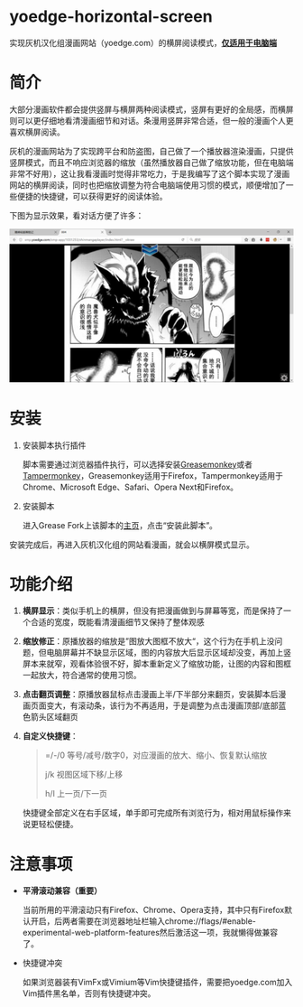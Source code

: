 # yoedge-horizontal-screen

实现灰机汉化组漫画网站（yoedge.com）的横屏阅读模式，<u>**仅适用于电脑端**</u>

# 简介

大部分漫画软件都会提供竖屏与横屏两种阅读模式，竖屏有更好的全局感，而横屏则可以更仔细地看清漫画细节和对话。条漫用竖屏非常合适，但一般的漫画个人更喜欢横屏阅读。

灰机的漫画网站为了实现跨平台和防盗图，自己做了一个播放器渲染漫画，只提供竖屏模式，而且不响应浏览器的缩放（虽然播放器自己做了缩放功能，但在电脑端非常不好用），这让我看漫画时觉得非常吃力，于是我编写了这个脚本实现了漫画网站的横屏阅读，同时也把缩放调整为符合电脑端使用习惯的模式，顺便增加了一些便捷的快捷键，可以获得更好的阅读体验。

下图为显示效果，看对话方便了许多：

![img](img/horizontal-sample.png)

# 安装

1. 安装脚本执行插件

   脚本需要通过浏览器插件执行，可以选择安装[Greasemonkey](https://addons.mozilla.org/zh-cn/firefox/addon/greasemonkey/)或者[Tampermonkey](http://tampermonkey.net/)，Greasemonkey适用于Firefox，Tampermonkey适用于Chrome、Microsoft Edge、Safari、Opera Next和Firefox。

2. 安装脚本

   进入Grease Fork上该脚本的[主页](https://greasyfork.org/zh-CN/scripts/28767-yoedge-horizontal-screen)，点击“安装此脚本”。

安装完成后，再进入灰机汉化组的网站看漫画，就会以横屏模式显示。

# 功能介绍

1. **横屏显示**：类似手机上的横屏，但没有把漫画做到与屏幕等宽，而是保持了一个合适的宽度，既能看清漫画细节又保持了整体观感

2. **缩放修正**：原播放器的缩放是”图放大图框不放大“，这个行为在手机上没问题，但电脑屏幕并不缺显示区域，图的内容放大后显示区域却没变，再加上竖屏本来就窄，观看体验很不好，脚本重新定义了缩放功能，让图的内容和图框一起放大，符合通常的使用习惯。

3. **点击翻页调整**：原播放器鼠标点击漫画上半/下半部分来翻页，安装脚本后漫画页面变大，有滚动条，该行为不再适用，于是调整为点击漫画顶部/底部蓝色箭头区域翻页

4. **自定义快捷键**：

   > =/-/0	等号/减号/数字0，对应漫画的放大、缩小、恢复默认缩放
   >
   > j/k		视图区域下移/上移
   >
   > h/l		上一页/下一页

   快捷键全部定义在右手区域，单手即可完成所有浏览行为，相对用鼠标操作来说更轻松便捷。


# 注意事项

* **平滑滚动兼容（重要）**

  当前所用的平滑滚动只有Firefox、Chrome、Opera支持，其中只有Firefox默认开启，后两者需要在浏览器地址栏输入chrome://flags/#enable-experimental-web-platform-features然后激活这一项，我就懒得做兼容了。

* 快捷键冲突

  如果浏览器装有VimFx或Vimium等Vim快捷键插件，需要把yoedge.com加入Vim插件黑名单，否则有快捷键冲突。